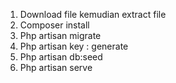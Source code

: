 1. Download file kemudian extract file
2. Composer install
3. Php artisan migrate 
4. Php artisan key : generate
5. Php artisan db:seed
6. Php artisan serve 
